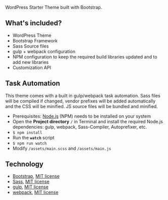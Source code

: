 WordPress Starter Theme built with Bootstrap.

## What's included?

-  WordPress Theme
-  Bootstrap Framework
-  Sass Source files
-  gulp + webpack configuration
-  NPM configuration to keep the required build libraries updated and to add new libraries
-  Customization API

## Task Automation

This theme comes with a built in gulp/webpack task automation. Sass files will be compiled if changed, vendor prefixes will be added automatically and the CSS will be minified. JS source files will be bundled and minified.

-  Prerequisites: [Node.js](https://nodejs.org) (NPM) needs to be installed on your system
-  Open the **Project directory** `/` in Terminal and install the required Node.js dependencies: gulp, webpack, Sass-Compiler, Autoprefixer, etc.
-  `$ npm install`
-  Run the **`watch`** script
-  `$ npm run watch`
-  Modify `/assets/main.scss` and `/assets/main.js`

## Technology

-  [Bootstrap](https://github.com/twbs/bootstrap), [MIT license](https://github.com/twbs/bootstrap/blob/master/LICENSE)
-  [Sass](https://github.com/sass/sass), [MIT license](https://github.com/sass/sass/blob/stable/MIT-LICENSE)
-  [gulp](https://github.com/gulpjs/gulp), [MIT license](https://github.com/gulpjs/gulp/blob/master/LICENSE)
-  [webpack](https://github.com/webpack/webpack), [MIT license](https://github.com/webpack/webpack/blob/master/LICENSE)
